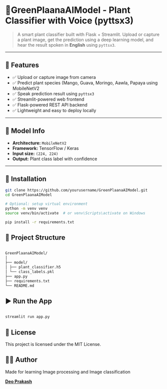 # 🌿GreenPlaanaAIModel - Plant Classifier with  Voice (pyttsx3)

> A smart plant classifier built with Flask + Streamlit. Upload or capture a plant image, get the prediction using a deep learning model, and hear the result spoken in **English** using `pyttsx3`.

---

## 📸 Features

- ✅ Upload or capture image from camera
- ✅ Predict plant species (Mango, Guava, Moringo, Aawla, Papaya using MobileNetV2
- ✅ Speak prediction result using `pyttsx3`
- ✅ Streamlit-powered web frontend
- ✅ Flask-powered REST API backend
- ✅ Lightweight and easy to deploy locally

---

## 🧠 Model Info

- **Architecture:** `MobileNetV2`
- **Framework:** TensorFlow / Keras
- **Input size:** `(224, 224)`
- **Output:** Plant class label with confidence

---

## 🚀 Installation

```bash
git clone https://github.com/yourusername/GreenPlaanaAIModel.git
cd GreenPlaanaAIModel

# Optional: setup virtual environment
python -m venv venv
source venv/bin/activate  # or venv\Scripts\activate on Windows

pip install -r requirements.txt

```


## 📁 Project Structure

```bash

GreenPlaanaAIModel/
│
├── model/
│ ├── plant_classifier.h5
│ └── class_labels.pkl
├── app.py
├── requirements.txt
└── README.md

```

## ▶️ Run the App

```bash

streamlit run app.py

```

## 📄 License

This project is licensed under the MIT License.

## 👨‍💻 Author

Made for learning Image processing and Image classification

[**Deo Prakash**](https://www.linkedin.com/in/deo-prakash-152265225/)
